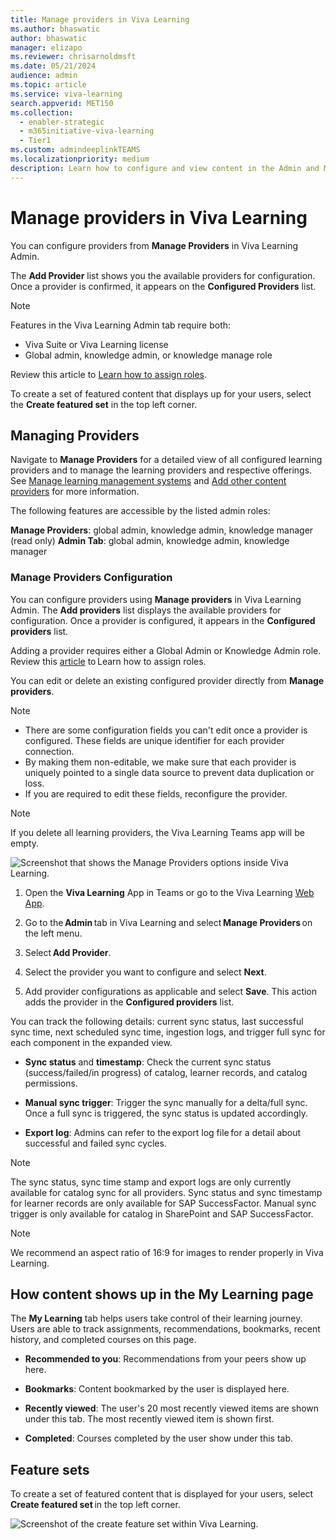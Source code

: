 ```yaml
---
title: Manage providers in Viva Learning
ms.author: bhaswatic
author: bhaswatic
manager: elizapo
ms.reviewer: chrisarnoldmsft
ms.date: 05/21/2024
audience: admin
ms.topic: article
ms.service: viva-learning
search.appverid: MET150
ms.collection:
  - enabler-strategic
  - m365initiative-viva-learning
  - Tier1
ms.custom: admindeeplinkTEAMS
ms.localizationpriority: medium
description: Learn how to configure and view content in the Admin and My Learning tabs in Viva Learning.
---
```


# Manage providers in Viva Learning

You can configure providers from **Manage Providers** in Viva Learning Admin. 

The **Add Provider** list shows you the available providers for configuration. Once a provider is confirmed, it appears on the **Configured Providers** list. 


> [!NOTE]
> Features in the Viva Learning Admin tab require both:
> - Viva Suite or Viva Learning license
> - Global admin, knowledge admin, or knowledge manage role
  
Review this article to [Learn how to assign roles](../microsoft-viva-admin-roles.md).

To create a set of featured content that displays up for your users, select the **Create featured set** in the top left corner.


## Managing Providers

Navigate to **Manage Providers** for a detailed view of all configured learning providers and to manage the learning providers and respective offerings. See [Manage learning management systems](../learning/configure-lms.md) and [Add other content providers](../learning/configure-other-content-sources.md) for more information.

The following features are accessible by the listed admin roles: 

**Manage Providers**: global admin, knowledge admin, knowledge manager (read only)
**Admin Tab**: global admin, knowledge admin, knowledge manager 


### Manage Providers Configuration 


You can configure providers using **Manage providers** in Viva Learning Admin. The **Add providers** list displays the available providers for configuration. 
Once a provider is configured, it appears in the **Configured providers** list. 

Adding a provider requires either a Global Admin or Knowledge Admin role. Review this [article](../microsoft-viva-admin-roles.md) to Learn how to assign roles. 


You can edit or delete an existing configured provider directly from **Manage providers**. 


> [!NOTE]
> - There are some configuration fields you can't edit once a provider is configured. These fields are unique identifier for each provider connection.
> - By making them non-editable, we make sure that each provider is uniquely pointed to a single data source to prevent data duplication or loss.
> - If you are required to edit these fields, reconfigure the provider.

> [!NOTE]
> If you delete all learning providers, the Viva Learning Teams app will be empty.

![Screenshot that shows the Manage Providers options inside Viva Learning.](../media/learning/admin-tab-manage-providers.png) 

1. Open the **Viva Learning** App in Teams or go to the Viva Learning [Web App](https://aka.ms/VivaLearningWeb).

2. Go to the **Admin** tab in Viva Learning and select **Manage Providers** on the left menu. 
  
1. Select **Add Provider**. 

1. Select the provider you want to configure and select **Next**. 

1. Add provider configurations as applicable and select **Save**. This action adds the provider in the **Configured providers** list. 

You can track the following details: current sync status, last successful sync time, next scheduled sync time, ingestion logs, and trigger full sync for each component in the expanded view.

 - **Sync status** and **timestamp**: Check the current sync status (success/failed/in progress) of catalog, learner records, and catalog permissions.  
    
 - **Manual sync trigger**: Trigger the sync manually for a delta/full sync. Once a full sync is triggered, the sync status is updated accordingly. 

 - **Export log**: Admins can refer to the export log file for a detail about successful and failed sync cycles. 

> [!NOTE]
> The sync status, sync time stamp and export logs are only currently available for catalog sync for all providers. 
>Sync status and sync timestamp for learner records are only available for SAP SuccessFactor. Manual sync trigger is only available for catalog in SharePoint and SAP SuccessFactor.

> [!NOTE]
> We recommend an aspect ratio of 16:9 for images to render properly in Viva Learning. 
 
## How content shows up in the My Learning page

The **My Learning** tab helps users take control of their learning journey. Users are able to track assignments, recommendations, bookmarks, recent history, and completed courses on this page.

- **Recommended to you**: Recommendations from your peers show up here.

- **Bookmarks**: Content bookmarked by the user is displayed here.

- **Recently viewed**: The user's 20 most recently viewed items are shown under this tab. The most recently viewed item is shown first.

- **Completed**: Courses completed by the user show under this tab.

## Feature sets

To create a set of featured content that is displayed for your users, select **Create featured set** in the top left corner. 

![Screenshot of the create feature set within Viva Learning.](../media/learning/feature-set.png)
